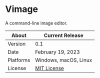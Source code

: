 # Vimage
A command-line image editor.

About     | Current Release
----------|-----------------------
Version   | 0.1
Date      | February 19, 2023
Platforms | Windows, macOS, Linux
License   | [MIT License](LICENSE)
